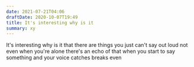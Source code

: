 ```yaml
---
date: 2021-07-21T04:06
draftDate: 2020-10-07T19:49
title: It's interesting why is it
summary: xy
---
```


It's interesting why is it
that there are things you
just can't say out loud
not even when you're alone
there's an echo of that
when you start to say something
and your voice catches
breaks even


